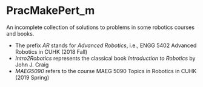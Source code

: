 # PracMakePert_m
An incomplete collection of solutions to problems in some robotics courses and books.
* The prefix *AR* stands for *Advanced Robotics*, i.e., ENGG 5402 Advanced Robotics in CUHK (2018 Fall)
* *Intro2Robotics* represents the classical book *Introduction to Robotics* by John J. Craig
* *MAEG5090* refers to the course MAEG 5090 Topics in Robotics in CUHK (2019 Spring)
